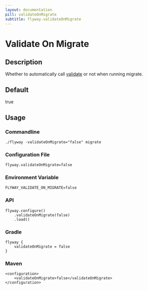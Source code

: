 ```yaml
---
layout: documentation
pill: validateOnMigrate
subtitle: flyway.validateOnMigrate
---
```


# Validate On Migrate

## Description
Whether to automatically call [validate](/documentation/command/validate) or not when running migrate.

## Default
true

## Usage

### Commandline
```
./flyway -validateOnMigrate="false" migrate
```

### Configuration File
```
flyway.validateOnMigrate=false
```

### Environment Variable
```
FLYWAY_VALIDATE_ON_MIGRATE=false
```

### API
```
flyway.configure()
    .validateOnMigrate(false)
    .load()
```

### Gradle
```
flyway {
    validateOnMigrate = false
}
```

### Maven
```
<configuration>
    <validateOnMigrate>false</validateOnMigrate>
</configuration>
```